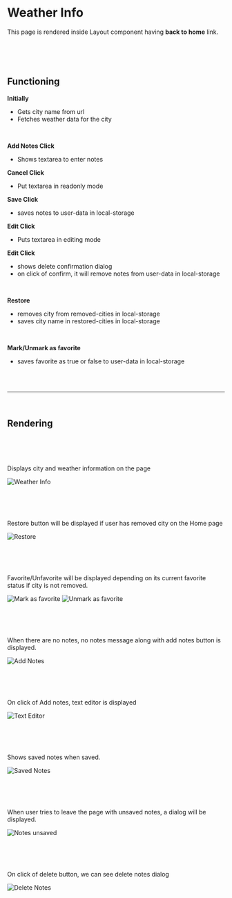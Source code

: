 # Weather Info

This page is rendered inside Layout component having **back to home** link.

<br />
<br />
<br />

## Functioning

**Initially**
- Gets city name from url
- Fetches weather data for the city

<br />

**Add Notes Click**
 - Shows textarea to enter notes


**Cancel Click**
 - Put textarea in readonly mode


**Save Click**
- saves notes to user-data in local-storage
  
**Edit Click**
- Puts textarea in editing mode
  
**Edit Click**
- shows delete confirmation dialog
- on click of confirm, it will remove notes from user-data in local-storage

<br />

**Restore**
- removes city from removed-cities in local-storage
- saves city name in restored-cities in local-storage

<br />

**Mark/Unmark as favorite**
- saves favorite as true or false to user-data in local-storage


<br />
<br />

---

<br />

## Rendering

<br />
<br />
<br />

Displays city and weather information on the page

![Weather Info](README-assets/weather-info.png)

<br />
<br />
<br />

Restore button will be displayed if user has removed city on the Home page

![Restore](README-assets/restore.png)

<br />
<br />
<br />

Favorite/Unfavorite will be displayed depending on its current favorite status if city is not removed.

![Mark as favorite](README-assets/not-favorite.png)
![Unmark as favorite](README-assets/favorite.png)

<br />
<br />
<br />

When there are no notes, no notes message along with add notes button is displayed.

![Add Notes](README-assets/add-notes.png)

<br />
<br />
<br />


On click of Add notes, text editor is displayed

![Text Editor](README-assets/notes-editing.png)

<br />
<br />
<br />

Shows saved notes when saved.

![Saved Notes](README-assets/notes-added.png)

<br />
<br />
<br />

When user tries to leave the page with unsaved notes, a dialog will be displayed.

![Notes unsaved](README-assets/notes-unsaved.png)

<br />
<br />
<br />

On click of delete button, we can see delete notes dialog

![Delete Notes](README-assets/delete-notes.png)
